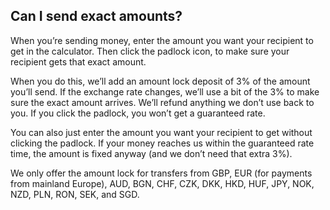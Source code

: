 ## Can I send exact amounts?  
When you’re sending money, enter the amount you want your recipient to get in the calculator. Then click the padlock icon, to make sure your recipient gets that exact amount.

When you do this, we’ll add an amount lock deposit of 3% of the amount you’ll send. If the exchange rate changes, we’ll use a bit of the 3% to make sure the exact amount arrives. We’ll refund anything we don’t use back to you. If you click the padlock, you won’t get a guaranteed rate. 

You can also just enter the amount you want your recipient to get without clicking the padlock. If your money reaches us within the guaranteed rate time, the amount is fixed anyway (and we don’t need that extra 3%).

We only offer the amount lock for transfers from GBP, EUR (for payments from mainland Europe), AUD, BGN, CHF, CZK, DKK, HKD, HUF, JPY, NOK, NZD, PLN, RON, SEK, and SGD.
